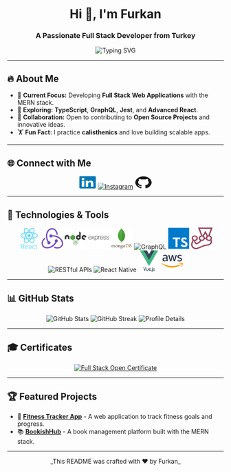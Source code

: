 <h1 align="center">Hi 👋, I'm Furkan</h1>
<h3 align="center">A Passionate Full Stack Developer from Turkey</h3>

<p align="center">
  <img src="https://readme-typing-svg.herokuapp.com?color=%2336BCF7&size=24&lines=Full+Stack+Developer;MERN+Stack+Expert;Always+Learning+New+Technologies;Building+Amazing+Apps" alt="Typing SVG">
</p>

---

## 🔥 About Me
- 🚀 **Current Focus:** Developing **Full Stack Web Applications** with the MERN stack.
- 🎯 **Exploring:** **TypeScript**, **GraphQL**, **Jest**, and **Advanced React**.
- 🤝 **Collaboration:** Open to contributing to **Open Source Projects** and innovative ideas.
- 🏋️ **Fun Fact:** I practice **calisthenics** and love building scalable apps.

---

## 🌐 Connect with Me
<p align="center">
  <a href="https://linkedin.com/in/furkan-akar-7a176618a" target="blank"><img src="https://raw.githubusercontent.com/devicons/devicon/master/icons/linkedin/linkedin-original.svg" alt="LinkedIn" height="30" width="40" /></a>
  <a href="https://instagram.com/furkanaliakar" target="blank"><img src="https://img.icons8.com/ios-filled/50/000000/instagram-new.png" alt="Instagram" height="30" width="30" /></a>
  <a href="https://github.com/CotNeo" target="blank"><img src="https://raw.githubusercontent.com/devicons/devicon/master/icons/github/github-original.svg" alt="GitHub" height="30" width="40" /></a>
</p>

---

## 🔧 Technologies & Tools
<p align="center">
  <img src="https://raw.githubusercontent.com/devicons/devicon/master/icons/react/react-original-wordmark.svg" alt="React" width="50" height="50"/>
  <img src="https://raw.githubusercontent.com/devicons/devicon/master/icons/redux/redux-original.svg" alt="Redux" width="50" height="50"/>
  <img src="https://raw.githubusercontent.com/devicons/devicon/master/icons/nodejs/nodejs-original-wordmark.svg" alt="Node.js" width="50" height="50"/>
  <img src="https://raw.githubusercontent.com/devicons/devicon/master/icons/express/express-original-wordmark.svg" alt="Express" width="50" height="50"/>
  <img src="https://raw.githubusercontent.com/devicons/devicon/master/icons/mongodb/mongodb-original-wordmark.svg" alt="MongoDB" width="50" height="50"/>
  <img src="https://raw.githubusercontent.com/devicons/devicon/master/icons/graphql/graphql-icon.svg" alt="GraphQL" width="50" height="50"/>
  <img src="https://raw.githubusercontent.com/devicons/devicon/master/icons/typescript/typescript-original.svg" alt="TypeScript" width="50" height="50"/>
  <img src="https://raw.githubusercontent.com/devicons/devicon/master/icons/jest/jest-plain.svg" alt="Jest" width="50" height="50"/>
  <img src="https://raw.githubusercontent.com/devicons/devicon/master/icons/rest/rest-original.svg" alt="RESTful APIs" width="50" height="50"/>
  <img src="https://reactnative.dev/img/header_logo.svg" alt="React Native" width="50" height="50"/>
  <img src="https://raw.githubusercontent.com/devicons/devicon/master/icons/vuejs/vuejs-original-wordmark.svg" alt="Vue.js" width="50" height="50"/>
  <img src="https://raw.githubusercontent.com/devicons/devicon/master/icons/amazonwebservices/amazonwebservices-original-wordmark.svg" alt="AWS" width="50" height="50"/>
</p>

---

## 📊 GitHub Stats
<p align="center">
  <img src="https://github-readme-stats.vercel.app/api?username=CotNeo&show_icons=true&theme=radical" alt="GitHub Stats" />
  <img src="https://github-readme-streak-stats.herokuapp.com/?user=CotNeo&theme=default" alt="GitHub Streak" /> 
  <img src="https://github-profile-summary-cards.vercel.app/api/cards/profile-details?username=CotNeo&theme=radical" alt="Profile Details" />
</p>

---

## 🎓 Certificates
<p align="center">
  <a href="https://studies.cs.helsinki.fi/stats/api/certificate/fullstackopen/en/4122575dc0cda9c0d7ae61c0476a0d16" target="_blank">
    <img src="https://studies.cs.helsinki.fi/stats/api/certificate/fullstackopen/en/4122575dc0cda9c0d7ae61c0476a0d16" width="900" alt="Full Stack Open Certificate" />
  </a>
</p>

---

## 🏆 Featured Projects
- 🚀 **[Fitness Tracker App](#)** - A web application to track fitness goals and progress.
- 📚 **[BookishHub](https://github.com/CotNeo/BookishHub)** - A book management platform built with the MERN stack.

---

<p align="center">_This README was crafted with ❤️ by Furkan_</p>

